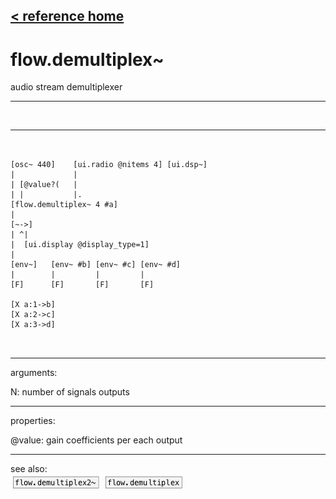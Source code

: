 [< reference home](index.html)
---

# flow.demultiplex~


audio stream demultiplexer

---

<br>


---


```


[osc~ 440]    [ui.radio @nitems 4] [ui.dsp~]
|             |
| [@value?(   |
| |           |.
[flow.demultiplex~ 4 #a]
|
[~->]
| ^|
|  [ui.display @display_type=1]
|
[env~]   [env~ #b] [env~ #c] [env~ #d]
|        |         |         |
[F]      [F]       [F]       [F]

[X a:1->b]
[X a:2->c]
[X a:3->d]

            
```

---
arguments:

N: number of signals
            outputs<br>

---
properties:

@value: gain coefficients per each
            output<br>

---
see also:<br>
[![flow.demultiplex2~](img/object_flow.demultiplex2~.png)](flow.demultiplex2~.html)
[![flow.demultiplex](img/object_flow.demultiplex.png)](flow.demultiplex.html)
